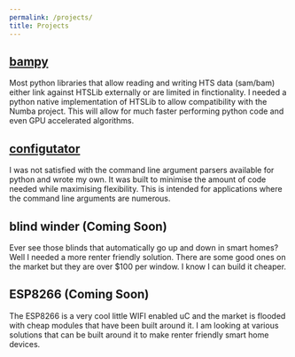 ```yaml
---
permalink: /projects/
title: Projects
---
```


[bampy](https://github.com/innovate-invent/bampy)
----
Most python libraries that allow reading and writing HTS data (sam/bam) either link against HTSLib externally or are limited in finctionality. I needed a python native implementation of HTSLib to allow compatibility with the Numba project. This will allow for much faster performing python code and even GPU accelerated algorithms.

[configutator](https://github.com/innovate-invent/configutator)
----
I was not satisfied with the command line argument parsers available for python and wrote my own. It was built to minimise the amount of code needed while maximising flexibility. This is intended for applications where the command line arguments are numerous. 

blind winder (Coming Soon)
----
Ever see those blinds that automatically go up and down in smart homes? Well I needed a more renter friendly solution. There are some good ones on the market but they are over $100 per window. I know I can build it cheaper.

ESP8266 (Coming Soon)
----
The ESP8266 is a very cool little WIFI enabled uC and the market is flooded with cheap modules that have been built around it. I am looking at various solutions that can be built around it to make renter friendly smart home devices.
